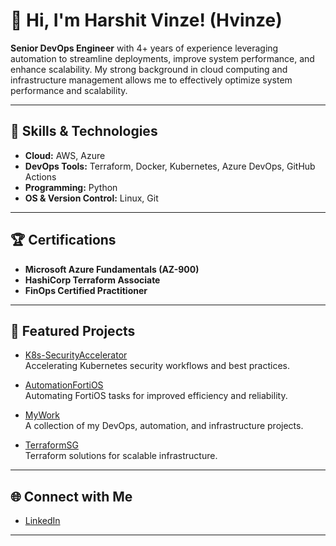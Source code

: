 # 👋 Hi, I'm Harshit Vinze! (Hvinze)

**Senior DevOps Engineer** with 4+ years of experience leveraging automation to streamline deployments, improve system performance, and enhance scalability. My strong background in cloud computing and infrastructure management allows me to effectively optimize system performance and scalability.

---

## 🚀 Skills & Technologies

- **Cloud:** AWS, Azure
- **DevOps Tools:** Terraform, Docker, Kubernetes, Azure DevOps, GitHub Actions
- **Programming:** Python
- **OS & Version Control:** Linux, Git

---

## 🏆 Certifications

- **Microsoft Azure Fundamentals (AZ-900)**
- **HashiCorp Terraform Associate**
- **FinOps Certified Practitioner**

---

## 📂 Featured Projects

- [K8s-SecurityAccelerator](https://github.com/ajay996/K8s-SecurityAccelerator)  
  Accelerating Kubernetes security workflows and best practices.

- [AutomationFortiOS](https://github.com/Hvinze/AutomationFortiOS)  
  Automating FortiOS tasks for improved efficiency and reliability.

- [MyWork](https://github.com/Hvinze/MyWork)  
  A collection of my DevOps, automation, and infrastructure projects.

- [TerraformSG](https://github.com/Hvinze/TerraformSG)  
  Terraform solutions for scalable infrastructure.

---

## 🌐 Connect with Me

- [LinkedIn](https://www.linkedin.com/in/harshit-vinze-20561614a)

---

<!--
Feel free to reach out for collaboration or to discuss DevOps, cloud, and automation!
-->
